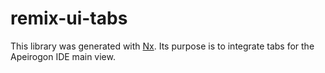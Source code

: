 # remix-ui-tabs

This library was generated with [Nx](https://nx.dev).
Its purpose is to integrate tabs for the Apeirogon IDE main view.
